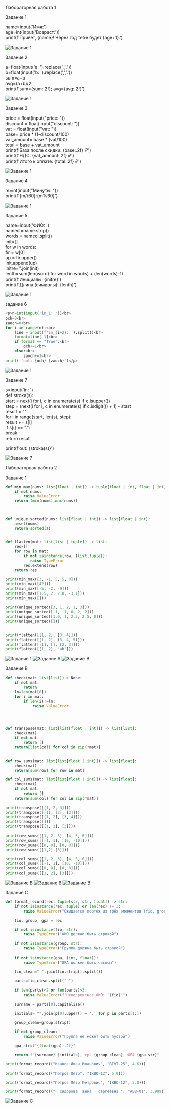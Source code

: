 Лабораторная работа 1


Задание 1


<p>name=input('Имя:')<br>
age=int(input('Возраст:'))<br>
print(f'Привет, {name}! Через год тебе будет {age+1}.')</p>

![Задание 1](misc/img/lab01/lab01_01.png)


Задание 2

<p>a=float(input('a: ').replace(',','.'))<br>
b=float(input('b: ').replace(',','.'))<br>
sum=a+b<br>
avg=(a+b)/2<br>
print(f'sum={sum:.2f}; avg={avg:.2f}')</p>



![Задание 1](misc/img/lab01/lab01_02.png)


Задание 3


<p>price = float(input("price: "))<br>
discount = float(input("discount: "))<br>
vat = float(input("vat: "))<br>
base= price * (1-discount/100)<br>
vat_amount= base * (vat/100)<br>
total = base + vat_amount<br>
print(f'База после скидки: {base:.2f} ₽')<br>
print(f'НДС: {vat_amount:.2f} ₽')<br>
print(f'Итого к оплате: {total:.2f} ₽')</p>

![Задание 1](misc/img/lab01/lab01_03.png)


Задание 4


<p>m=int(input("Минуты: "))<br>
print(f'{m//60}:{m%60}')</p>

![Задание 1](misc/img/lab01/lab01_04.png)


Задание 5


<p>name=input('ФИО: ')<br>
namecl=name.strip()<br>
words = namecl.split()<br>
init=[]<br>
for w in words:<br>
    fir = w[0]<br>
    up = fir.upper()<br>
    init.append(up)<br>
initre=''.join(init)<br>
lenth=sum(len(word) for word in words) + (len(words)-1)<br>
print(f'Инициалы: {initre}')<br>
print(f'Длина (символы): {lenth}')</p>


![Задание 1](misc/img/lab01/lab01_05.png)



задание 6

```python
<p>n=int(input('in_1: '))<br>
och=0<br>
zaoch=0<br>
for i in range(n):<br>
    line = input(f'in_{i+2}: ').split()<br>
    format=line[-1]<br>
    if format == "True":<br>
        och+=1<br>
    else:<br>
        zaoch+=1<br>
print(f'out: {och} {zaoch}')</p>
```


![Задание 1](misc/img/lab01/lab01_06.png)



Задание 7

<p>s=input('in: ')<br>
def stroka(s):<br>
    start = next(i for i, c in enumerate(s) if c.isupper())<br>
    step = (next(i for i, c in enumerate(s) if c.isdigit()) + 1) - start<br>
    result = ""<br>
    for i in range(start, len(s), step):<br>
        result += s[i]<br>
        if s[i] == ".":<br>
            break<br>
    return result<br>


print(f'out: {stroka(s)}')</p>


![Задание 7](misc/img/lab01/lab01_07.png)



Лабораторная работа 2

Задание 1

```python
def min_max(nums: list[float | int]) -> tuple[float | int, float | int]:
    if not nums:
        raise ValueError
    return (min(nums),max(nums))



def unique_sorted(nums: list[float | int]) -> list[float | int]:
    a=set(nums)
    return sorted(a)


def flatten(mat: list[list | tuple]) -> list:
    res=[]
    for row in mat:
        if not isinstance(row, (list,tuple)):
           raise TypeError
        res.extend(row)     
    return res

print(min_max([3, -1, 5, 5, 0]))
print(min_max([42]))
print(min_max([-5, -2, -9]))
print(min_max([1.5, 2, 2.0, -3.1]))
print(min_max([]))

print(unique_sorted([3, 1, 2, 1, 3]))
print(unique_sorted([-1, -1, 0, 2, 2]))
print(unique_sorted([1.0, 1, 2.5, 2.5, 0]))
print(unique_sorted([]))


print(flatten([[1, 2], [3, 4]]))
print(flatten([[1, 2], (3, 4, 5)]))
print(flatten([[1], [], [2, 3]]))
print(flatten([[1, 2], "ab"]))
```
![Задание 1](misc/img/lab02/lab02_arrays1.png)
![Задание A](misc/img/lab02/lab02_arrays2.png)
![Задание B](misc/img/lab02/lab02_arrays3.png)




Задание B


```python
def check(mat: list[list])-> None:
    if not mat:
        return
    ln=len(mat[0])
    for i in mat:
        if len(i)!=ln:
            raise ValueError




def transpose(mat: list[list[float | int]]) -> list[list]:
    check(mat)
    if not mat:
        return []
    return[list(col) for col in zip(*mat)]


def row_sums(mat: list[list[float | int]]) -> list[float]:
    check(mat)
    return[sum(row) for row in mat]

def col_sums(mat: list[list[float | int]]) -> list[float]:
    check(mat)
    if not mat:
        return []
    return[sum(col) for col in zip(*mat)]
    
print(transpose([[1, 2, 3]]))     
print(transpose([[1], [2], [3]]))  
print(transpose([[1, 2], [3, 4]]))   
print(transpose([]))                
print(transpose([[1, 2], [3]]))          

print(row_sums([[1, 2, 3], [4, 5, 6]]))  
print(row_sums([[-1, 1], [10, -10]]))   
print(row_sums([[0, 0], [0, 0]]))    
print(row_sums([[1,2],[3]]))    

print(col_sums([[1, 2, 3], [4, 5, 6]]))  
print(col_sums([[-1, 1], [10, -10]]))  
print(col_sums([[0, 0], [0, 0]]))       
print(col_sums([[1, 2], [3]]))
```

![Задание B](misc/img/lab02/lab02_matrix.png)
![Задание B](misc/img/lab02/lab02_matrix_2.png)
![Задание B](misc/img/lab02/lab02_maxtrix_3.png)



Задание C

```python
def format_record(rec: tuple[str, str, float]) -> str:
    if not isinstance(rec, tuple) or len(rec) != 3:
        raise ValueError("Ожидается кортеж из трёх элементов (fio, group, gpa)")

    fio, group, gpa = rec

    if not isinstance(fio, str):
        raise TypeError("ФИО должно быть строкой")
    
    if not isinstance(group, str):
        raise TypeError("Группа должна быть строкой")
    
    if not isinstance(gpa, (int, float)):
        raise TypeError("GPA должен быть числом")
    
    fio_clean=" ".join(fio.strip().split())

    parts=fio_clean.split(" ")

    if len(parts)<2 or len(parts)>3:
        raise ValueError(f"Некорректное ФИО: '{fio}'")
    
    surname = parts[0].capitalize()

    initials= "".join(p[0].upper() + '.' for p in parts[1:])

    group_clean=group.strip()

    if not group_clean:
        raise ValueError("Группа не может быть пустой")
    
    gpa_str=f"{float(gpa):.2f}"

    return f"{surname} {initials}, гр. {group_clean}, GPA {gpa_str}"

print(format_record(("Иванов Иван Иванович", "BIVT-25", 4.6)))

print(format_record(("Петров Пётр", "IKBO-12", 5.0)))

print(format_record(("Петров Пётр Петрович", "IKBO-12", 5.0)))

print(format_record(("  сидорова  анна   сергеевна ", "ABB-01", 3.999)))
```
![Задание C](misc/img/lab02/lab02_tuples.png)
